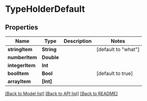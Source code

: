 # TypeHolderDefault

## Properties
Name | Type | Description | Notes
------------ | ------------- | ------------- | -------------
**stringItem** | **String** |  | [default to "what"]
**numberItem** | **Double** |  | 
**integerItem** | **Int** |  | 
**boolItem** | **Bool** |  | [default to true]
**arrayItem** | **[Int]** |  | 

[[Back to Model list]](../README.md#documentation-for-models) [[Back to API list]](../README.md#documentation-for-api-endpoints) [[Back to README]](../README.md)


